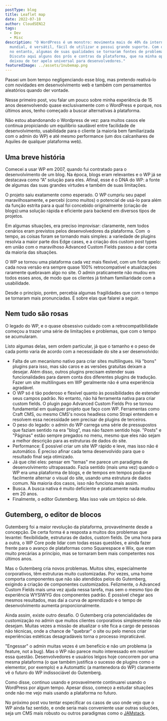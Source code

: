 ```yaml
---
postType: blog
title: Leaflet map
date: 2022-07-18
author: CloudSEN12
tags:
  - Dev
  - Misc
description: "O WordPress é um monstro: movimenta mais de 40% da internet
  mundial, é versátil, fácil de utilizar e possui grande suporte. Com o tempo,
  no entanto, algumas de suas qualidades se tornaram fontes de problemas.
  Discuto aqui alguns dos prós e contras da plataforma, que na minha opinião
  deixou de ter apelo universal para desenvolvedores."
featuredImage: ../assets/1nubemap.png
---
```

Passei um bom tempo negligenciando esse blog, mas pretendo reativá-lo com novidades em desenvolvimento web e também com pensamentos aleatórios quando der vontade.

Nesse primeiro post, vou falar um pouco sobre minha experiência de 15 anos desenvolvendo quase exclusivamente com o WordPress e porque, nos últimos anos, tenho começado a buscar alternativas à plataforma.

Não estou abandonando o Wordpress de vez: para muitos casos ele continua propiciando um equilíbrio saudável entre facilidade de desenvolvimento, usabilidade para o cliente (a maioria bem familiarizada com o admin do WP) e até mesmo performance (um dos calcanhares de Aquiles de qualquer plataforma web).

## Uma breve história

Comecei a usar WP em 2007, quando fui contratado para o desenvolvimento de um blog. Na época, blogs eram relevantes e o WP já se destacava como “A” solução para eles. Afinal, esse é o DNA do WP: a fonte de algumas das suas grandes virtudes e também de suas limitações.

O projeto saiu exatamente como esperado. O WP cumpriu seu papel maravilhosamente, e percebi (como muitos) o potencial de usá-lo para além da função estrita para a qual foi concebido originalmente (criação de blogs):uma solução rápida e eficiente para backend em diversos tipos de projetos.

Em algumas situações, era preciso improvisar: claramente, nem todos cenários eram previstos pelos desenvolvedores da plataforma. Com  o tempo, as coisas foram se tornando mais simples: a variedade de plugins resolvia a maior parte dos Edge cases, e a criação dos custom post types em união com o maravilhoso Advanced Custom Fields passou a dar conta da maioria das situações.

O WP se tornou uma plataforma cada vez mais flexível, com um forte apelo: cada nova versão era sempre quase 100% retrocompatível e atualizações raramente quebravam algo no site. O admin praticamente não mudou em todos esses anos, de modo que os clientes já tinham familiaridade com a usabilidade.

Desde o princípio, porém, percebia algumas fragilidades que com o tempo se tornaram mais pronunciadas. É sobre elas que falarei a seguir.

## Nem tudo são rosas

O legado do WP, e o quase obsessivo cuidado com a retrocompatibilidade começou a trazer uma série de limitações e problemas, que com o tempo se acumularam.

Listo algumas delas, sem ordem particular, já que o tamanho e o peso de cada ponto varia de acordo com a necessidade do site a ser desenvolvido: 

* Falta de um mecanismo nativo para criar sites multilíngues. Há "bons" plugins para isso, mas são caros e as versões gratuitas deixam a desejar. Além disso, outros plugins precisam estender suas funcionalidades para darem conta dos diferentes plugins de tradução. Fazer um site multilingues em WP geralmente não é uma experiência agradável.
* O WP só é tão poderoso e flexível quanto às possibilidades de estender seus campos padrão. No entanto, não há ferramenta nativa para criar custom fields. O plugin pago Advanced Custom Fields Pro se tornou fundamental em qualquer projeto que faço com WP. Ferramentas como Craft CMS, ou mesmo CMS's novos headless como Strapi entendem e resolvem essa necessidade sem precisar de plugins de terceiros. 
* O peso do legado: o admin do WP carrega uma série de pressupostos que faziam sentido na era "blog", mas não fazem sentido hoje. "Posts" e "Páginas" estão sempre pregados no menu, mesmo que eles não sejam a melhor descrição para as estruturas de dados do site. 
* Performance: É possível criar um site WP rápido e leve, mas isso não é automático. É preciso afinar cada tema desenvolvido para que o resultado final seja otimizado.
* Já que citei eles: pensar em "temas" me parece um paradigma de desenvolvimento ultrapassado. Fazia sentido (mais uma vez) quando o WP era uma plataforma de blogs, e de tempos em tempos podia-se facilmente alternar o visual do site, usando uma estrutura de dados comum. Na maioria dos casos, isso não funciona mais assim. 
* Busca. A busca nativa é muito deficiente e praticamente nada mudou em 20 anos.
* Finalmente, o editor Gutemberg. Mas isso vale um tópico só dele.

## Gutemberg, o editor de blocos

Gutemberg foi a maior revolução da plataforma, provavelmente desde a concepção. De certa forma é a resposta a muitos dos problemas que levantei: flexibilidade, estruturas de dados, custom fields. De uma hora para a outra, o WP Core pode lidar com todas essas questões, e ainda fazer frente para o avanço de plataformas como Squarespace e Wix, que eram muito precárias a princípio, mas se tornaram bem mais competentes nos últimos anos.

Mas o Gutemberg cria novos problemas. Muitos sites, especialmente corporativos, têm estruturas muito customizadas. Por vezes, uma home comporta componentes que não são atendidos pelos do Gutemberg, exigindo a criação de componentes customizados. Felizmente, o Advanced Custom Fields mais uma vez ajuda nessa tarefa, mas sem o mesmo tipo de experiência WYSIWYG dos componentes padrão. É possível chegar aos mesmos resultados, mas daí a curva de aprendizado e o tempo de desenvolvimento aumenta proporcionalmente.

Ainda assim, existe outro desafio. O Gutemberg cria potencialidades de customização no admin que muitos clientes corporativos simplesmente não desejam. Muitas vezes a missão de atualizar o site fica a cargo de pessoas não técnicas, onde a chance de "quebrar" o site ou pelo menos criar experiências estéticas desagradáveis torna o processo impraticável.

"Engessar" o admin muitas vezes é um benefício e não um problema (a feature, not a bug). Mas o WP não parece muito interessado em resolver essa questão. Desenvolvedores e usuários leigos hoje concorrem por uma mesma plataforma (o que também justifica o sucesso de plugins como o elementor, por exemplo) e a Automattic (a mantenedora do WP) claramente vê o futuro do WP indissociável do Gutemberg.

Como disse, continuo usando e provavelmente continuarei usando o WordPress por algum tempo. Apesar disso, começo a estudar situações onde não me vejo mais usando a plataforma no futuro. 

No próximo post vou tentar especificar os casos de uso onde vejo que o WP ainda faz sentido, e onde seria mais conveniente usar outras soluções, seja um CMS mais robusto ou outros paradigmas como o [JAMstack](https://jamstack.org/).